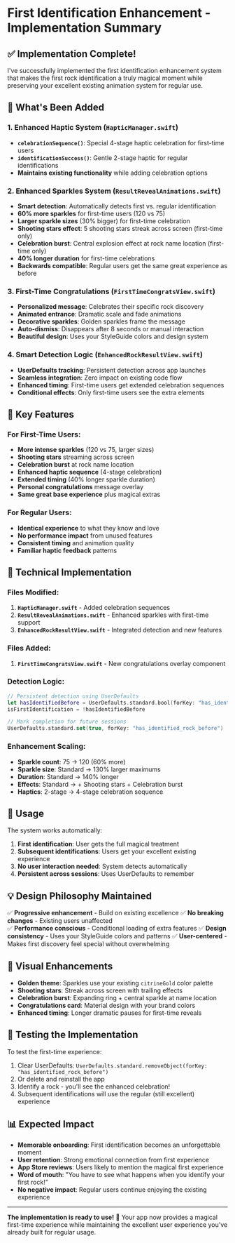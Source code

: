 # First Identification Enhancement - Implementation Summary

## ✅ **Implementation Complete!**

I've successfully implemented the first identification enhancement system that makes the first rock identification a truly magical moment while preserving your excellent existing animation system for regular use.

## 🌟 **What's Been Added**

### 1. **Enhanced Haptic System** (`HapticManager.swift`)
- **`celebrationSequence()`**: Special 4-stage haptic celebration for first-time users
- **`identificationSuccess()`**: Gentle 2-stage haptic for regular identifications
- **Maintains existing functionality** while adding celebration options

### 2. **Enhanced Sparkles System** (`ResultRevealAnimations.swift`)
- **Smart detection**: Automatically detects first vs. regular identification
- **60% more sparkles** for first-time users (120 vs 75)
- **Larger sparkle sizes** (30% bigger) for first-time celebration
- **Shooting stars effect**: 5 shooting stars streak across screen (first-time only)
- **Celebration burst**: Central explosion effect at rock name location (first-time only)
- **40% longer duration** for first-time celebrations
- **Backwards compatible**: Regular users get the same great experience as before

### 3. **First-Time Congratulations** (`FirstTimeCongratsView.swift`)
- **Personalized message**: Celebrates their specific rock discovery
- **Animated entrance**: Dramatic scale and fade animations
- **Decorative sparkles**: Golden sparkles frame the message
- **Auto-dismiss**: Disappears after 8 seconds or manual interaction
- **Beautiful design**: Uses your StyleGuide colors and design system

### 4. **Smart Detection Logic** (`EnhancedRockResultView.swift`)
- **UserDefaults tracking**: Persistent detection across app launches
- **Seamless integration**: Zero impact on existing code flow
- **Enhanced timing**: First-time users get extended celebration sequences
- **Conditional effects**: Only first-time users see the extra elements

## 🎯 **Key Features**

### **For First-Time Users:**
- **More intense sparkles** (120 vs 75, larger sizes)
- **Shooting stars** streaming across screen
- **Celebration burst** at rock name location
- **Enhanced haptic sequence** (4-stage celebration)
- **Extended timing** (40% longer sparkle duration)
- **Personal congratulations** message overlay
- **Same great base experience** plus magical extras

### **For Regular Users:**
- **Identical experience** to what they know and love
- **No performance impact** from unused features
- **Consistent timing** and animation quality
- **Familiar haptic feedback** patterns

## 🔧 **Technical Implementation**

### **Files Modified:**
1. **`HapticManager.swift`** - Added celebration sequences
2. **`ResultRevealAnimations.swift`** - Enhanced sparkles with first-time support
3. **`EnhancedRockResultView.swift`** - Integrated detection and new features

### **Files Added:**
1. **`FirstTimeCongratsView.swift`** - New congratulations overlay component

### **Detection Logic:**
```swift
// Persistent detection using UserDefaults
let hasIdentifiedBefore = UserDefaults.standard.bool(forKey: "has_identified_rock_before")
isFirstIdentification = !hasIdentifiedBefore

// Mark completion for future sessions
UserDefaults.standard.set(true, forKey: "has_identified_rock_before")
```

### **Enhancement Scaling:**
- **Sparkle count**: 75 → 120 (60% more)
- **Sparkle size**: Standard → 130% larger maximums
- **Duration**: Standard → 140% longer
- **Effects**: Standard → + Shooting stars + Celebration burst
- **Haptics**: 2-stage → 4-stage celebration sequence

## 🚀 **Usage**

The system works automatically:

1. **First identification**: User gets the full magical treatment
2. **Subsequent identifications**: Users get your excellent existing experience
3. **No user interaction needed**: System detects automatically
4. **Persistent across sessions**: Uses UserDefaults to remember

## 💡 **Design Philosophy Maintained**

✅ **Progressive enhancement** - Build on existing excellence
✅ **No breaking changes** - Existing users unaffected  
✅ **Performance conscious** - Conditional loading of extra features
✅ **Design consistency** - Uses your StyleGuide colors and patterns
✅ **User-centered** - Makes first discovery feel special without overwhelming

## 🎨 **Visual Enhancements**

- **Golden theme**: Sparkles use your existing `citrineGold` color palette
- **Shooting stars**: Streak across screen with trailing effects  
- **Celebration burst**: Expanding ring + central sparkle at name location
- **Congratulations card**: Material design with your brand colors
- **Enhanced timing**: Longer dramatic pauses for first-time reveals

## 🔄 **Testing the Implementation**

To test the first-time experience:
1. Clear UserDefaults: `UserDefaults.standard.removeObject(forKey: "has_identified_rock_before")`
2. Or delete and reinstall the app
3. Identify a rock - you'll see the enhanced celebration!
4. Subsequent identifications will use the regular (still excellent) experience

## 📊 **Expected Impact**

- **Memorable onboarding**: First identification becomes an unforgettable moment
- **User retention**: Strong emotional connection from first experience  
- **App Store reviews**: Users likely to mention the magical first experience
- **Word of mouth**: "You have to see what happens when you identify your first rock!"
- **No negative impact**: Regular users continue enjoying the existing experience

---

**The implementation is ready to use!** 🎉 Your app now provides a magical first-time experience while maintaining the excellent user experience you've already built for regular usage.
